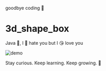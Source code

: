 goodbye coding 👋
# 3d_shape_box

Java 💩, I 🤬 hate you but I 😘 love you

![demo](./docs/demo.gif)


<!-- INSPIRATIONAL_QUOTE_START -->
Stay curious. Keep learning. Keep growing.
🦄
<!-- INSPIRATIONAL_QUOTE_END -->
